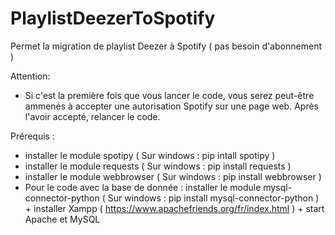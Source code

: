 # PlaylistDeezerToSpotify
Permet la migration de playlist Deezer à Spotify ( pas besoin d'abonnement )

Attention:
- Si c'est la première fois que vous lancer le code, vous serez peut-être ammenés à accepter une autorisation Spotify sur une page web. Après l'avoir accepté, relancer le code.

Prérequis : 
- installer le module spotipy ( Sur windows : pip intall spotipy )
- installer le module requests ( Sur windows : pip install requests )
- installer le module webbrowser ( Sur windows : pip install webbrowser )
- Pour le code avec la base de donnée : installer le module mysql-connector-python ( Sur windows : pip install mysql-connector-python ) + installer Xampp ( https://www.apachefriends.org/fr/index.html ) + start Apache et MySQL

